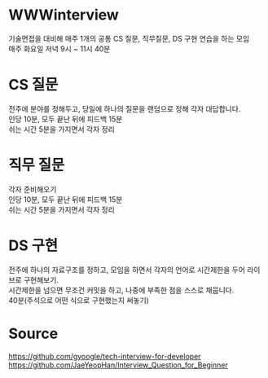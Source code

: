 # WWWinterview
기술면접을 대비해 매주 1개의 공통 CS 질문, 직무질문, DS 구현 연습을 하는 모임  
매주 화요일 저녁 9시 ~  11시 40분
  
# CS 질문  
전주에 분야를 정해두고, 당일에 하나의 질문을 랜덤으로 정해 각자 대답합니다.  
인당 10분, 모두 끝난 뒤에 피드백 15분  
쉬는 시간 5분을 가지면서 각자 정리  
  
# 직무 질문
각자 준비해오기  
인당 10분, 모두 끝난 뒤에 피드백 15분  
쉬는 시간 5분을 가지면서 각자 정리  
  
# DS 구현
전주에 하나의 자료구조를 정하고, 모임을 하면서 각자의 언어로 시간제한을 두어 라이브로 구현해보기.  
시간제한을 넘으면 무조건 커밋을 하고, 나중에 부족한 점을 스스로 채웁니다.  
40분(주석으로 어떤 식으로 구현했는지 써놓기)  
  
# Source  
https://github.com/gyoogle/tech-interview-for-developer  
https://github.com/JaeYeopHan/Interview_Question_for_Beginner  
  
